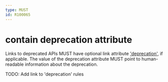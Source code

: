 ```yaml
---
type: MUST
id: R100065
---
```


# contain deprecation attribute

Links to deprecated APIs MUST have optional link attribute ['deprecation'](https://tools.ietf.org/html/draft-kelly-json-hal-08#section-5.4), if applicable. The value of the deprecation attribute MUST point to human-readable information about the deprecation.

TODO: Add link to 'deprecation' rules